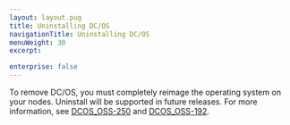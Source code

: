 ```yaml
---
layout: layout.pug
title: Uninstalling DC/OS
navigationTitle: Uninstalling DC/OS
menuWeight: 30
excerpt:

enterprise: false
---
```


<!-- This source repo for this topic is https://github.com/dcos/dcos-docs -->


To remove DC/OS, you must completely reimage the operating system on your nodes. Uninstall will be supported in future releases. For more information, see [DCOS_OSS-250](https://jira.mesosphere.com/browse/DCOS_OSS-250) and [DCOS_OSS-192](https://jira.mesosphere.com/browse/DCOS_OSS-192).
